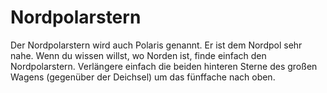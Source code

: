 # Nordpolarstern

Der Nordpolarstern wird auch Polaris genannt. Er ist dem Nordpol sehr nahe. Wenn
du wissen willst, wo Norden ist, finde einfach den Nordpolarstern. Verlängere
einfach die beiden hinteren Sterne des großen Wagens (gegenüber der Deichsel) um
das fünffache nach oben.
